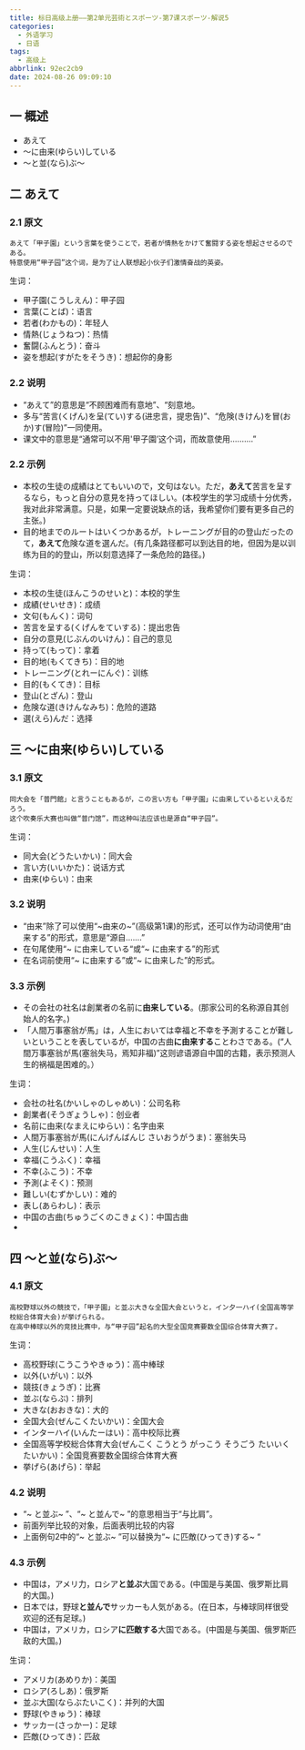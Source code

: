 ```yaml
---
title: 标日高级上册——第2单元芸術とスポーツ-第7课スポーツ-解说5
categories:
  - 外语学习
  - 日语
tags:
  - 高级上
abbrlink: 92ec2cb9
date: 2024-08-26 09:09:10
---
```

## 一 概述

* あえて
* ～に由来(ゆらい)している
* ～と並(なら)ぶ～

<!--more-->

## 二  あえて

### 2.1 原文

```
あえて「甲子園」という言葉を使うことで，若者が情熱をかけて奮闘する姿を想起させるのである。
特意使用“甲子园”这个词，是为了让人联想起小伙子们激情奋战的英姿。
```

生词：

* 甲子園(こうしえん)：甲子园
* 言葉(ことば)：语言
* 若者(わかもの)：年轻人
* 情熱(じょうねつ)：热情
* 奮闘(ふんとう)：奋斗
* 姿を想起(すがたをそうき)：想起你的身影

### 2.2 说明

* “あえて”的意思是“不顾困难而有意地”、“刻意地。
* 多与“苦言(くげん)を呈(てい)する(进忠言，提忠告)”、“危険(きけん)を冒(おか)す(冒险)”一同使用。
* 课文中的意思是“通常可以不用'甲子園’这个词，而故意使用.………”

### 2.2 示例

* 本校の生徒の成績はとてもいいので，文句はない。ただ，**あえて**苦言を呈するなら，もっと自分の意見を持ってほしい。(本校学生的学习成绩十分优秀，我对此非常满意。只是，如果一定要说缺点的话，我希望你们要有更多自己的主张。)
* 目的地までのルートはいくつかあるが，トレーニングが目的の登山だったのて，**あえて**危険な道を選んだ。(有几条路径都可以到达目的地，但因为是以训练为目的的登山，所以刻意选择了一条危险的路径。)

生词：

* 本校の生徒(ほんこうのせいと)：本校的学生
* 成績(せいせき)：成绩
* 文句(もんく)：词句
* 苦言を呈する(くげんをていする)：提出忠告
* 自分の意見(じぶんのいけん)：自己的意见
* 持って(もって)：拿着
* 目的地(もくてきち)：目的地
* トレーニング(とれーにんぐ)：训练
* 目的(もくてき)：目标
* 登山(とざん)：登山
* 危険な道(きけんなみち)：危险的道路
* 選(えら)んだ：选择

## 三 ～に由来(ゆらい)している

### 3.1 原文

```
同大会を「普門館」と言うこともあるが，この言い方も「甲子園」に由来しているといえるだろう。
这个吹奏乐大赛也叫做“普门馆”，而这种叫法应该也是源自“甲子园”。
```

生词：

* 同大会(どうたいかい)：同大会
* 言い方(いいかた)：说话方式
* 由来(ゆらい)：由来


### 3.2 说明

* “由来”除了可以使用“~由来の~”(高级第1课)的形式，还可以作为动词使用“由来する”的形式，意思是“源自.……”
* 在句尾使用“~ に由来している“或“~ に由来する”的形式
* 在名词前使用“~ に由来する”或“~ に由来した”的形式。

### 3.3 示例

* その会社の社名は創業者の名前に**由来している**。(那家公司的名称源自其创始人的名字。)
* 「人間万事塞翁が馬」は，人生においては幸福と不幸を予測することが難しいということを表しているが，中国の古曲**に由来する**ことわさである。(“人間万事塞翁が馬(塞翁失马，焉知非福)”这则谚语源自中国的古籍，表示预测人生的祸福是困难的。）

生词：

* 会社の社名(かいしゃのしゃめい)：公司名称
* 創業者(そうぎょうしゃ)：创业者
* 名前に由来(なまえにゆらい)：名字由来
* 人間万事塞翁が馬(にんげんばんじ さいおうがうま)：塞翁失马
* 人生(じんせい)：人生
* 幸福(こうふく)：幸福
* 不幸(ふこう)：不幸
* 予測(よそく)：预测
* 難しい(むずかしい)：难的
* 表し(あらわし)：表示
* 中国の古曲(ちゅうごくのこきょく)：中国古曲
* 

## 四 ～と並(なら)ぶ～

### 4.1 原文

```
高校野球以外の競技で，「甲子園」と並ぶ大きな全国大会というと，イン夕一ハイ(全国高等学校総合体育大会)が挙げられる。
在高中棒球以外的竞技比赛中，与“甲子园”起名的大型全国竞赛要数全国综合体育大赛了。
```

生词：

* 高校野球(こうこうやきゅう)：高中棒球
* 以外(いがい)：以外
* 競技(きょうぎ)：比赛
* 並ぶ(ならぶ)：排列
* 大きな(おおきな)：大的
* 全国大会(ぜんこくたいかい)：全国大会
* インターハイ(いんたーはい)：高中校际比赛
* 全国高等学校総合体育大会(ぜんこく こうとう がっこう そうごう たいいく たいかい)：全国竞赛要数全国综合体育大赛
* 挙げら(あげら)：举起

### 4.2 说明

* “~ と並ぶ~ ”、“~ と並んで~ ”的意思相当于“与比肩”。
* 前面列举比较的对象，后面表明比较的内容
* 上面例句2中的“~ と並ぶ~ ”可以替换为“~ に匹敵(ひってき)する~ “

### 4.3 示例

* 中国は，アメリ力，ロシア**と並ぶ**大国である。(中国是与美国、俄罗斯比肩的大国。)
* 日本では，野球**と並んで**サッカーも人気がある。(在日本，与棒球同样很受欢迎的还有足球。)
* 中国は，アメリカ，ロシア**に匹敵する**大国である。(中国是与美国、俄罗斯匹敌的大国。)

生词：

* アメリカ(あめりか)：美国
* ロシア(ろしあ)：俄罗斯
* 並ぶ大国(ならぶたいこく)：并列的大国
* 野球(やきゅう)：棒球
* サッカー(さっかー)：足球
* 匹敵(ひってき)：匹敌
